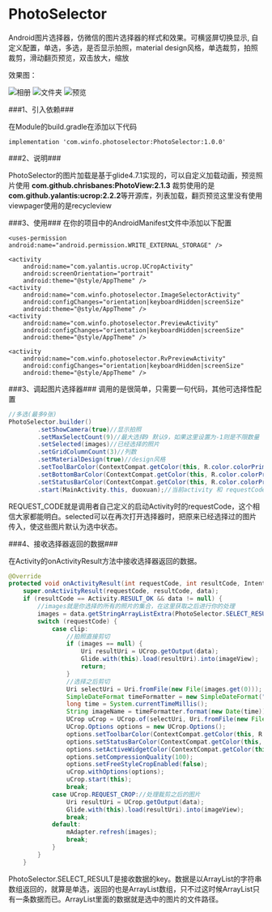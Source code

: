 # PhotoSelector
Android图片选择器，仿微信的图片选择器的样式和效果。可横竖屏切换显示,
自定义配置，单选，多选，是否显示拍照，material design风格，单选裁剪，拍照裁剪，滑动翻页预览，双击放大，缩放

效果图：

![相册](https://github.com/donkingliang/ImageSelector/blob/master/%E6%95%88%E6%9E%9C%E5%9B%BE/%E7%9B%B8%E5%86%8C.jpg)  ![文件夹](https://github.com/donkingliang/ImageSelector/blob/master/%E6%95%88%E6%9E%9C%E5%9B%BE/%E6%96%87%E4%BB%B6%E5%A4%B9.jpg)  ![预览](https://github.com/donkingliang/ImageSelector/blob/master/%E6%95%88%E6%9E%9C%E5%9B%BE/%E9%A2%84%E8%A7%88.jpg)

###1、引入依赖###

在Module的build.gradle在添加以下代码

```
implementation 'com.winfo.photoselector:PhotoSelector:1.0.0'
```


###2、说明###

PhotoSelector的图片加载是基于glide4.7.1实现的，可以自定义加载动画，预览照片使用
**com.github.chrisbanes:PhotoView:2.1.3**
裁剪使用的是**com.github.yalantis:ucrop:2.2.2**等开源库，列表加载，翻页预览这里没有使用viewpager使用的是recycleview


###3、使用###
在你的项目中的AndroidManifest文件中添加以下配置
```
<uses-permission android:name="android.permission.WRITE_EXTERNAL_STORAGE" />

<activity
    android:name="com.yalantis.ucrop.UCropActivity"
    android:screenOrientation="portrait"
    android:theme="@style/AppTheme" />
<activity
    android:name="com.winfo.photoselector.ImageSelectorActivity"
    android:configChanges="orientation|keyboardHidden|screenSize"
    android:theme="@style/AppTheme" />
<activity
    android:name="com.winfo.photoselector.PreviewActivity"
    android:configChanges="orientation|keyboardHidden|screenSize"
    android:theme="@style/AppTheme" />

<activity
    android:name="com.winfo.photoselector.RvPreviewActivity"
    android:configChanges="orientation|keyboardHidden|screenSize"
    android:theme="@style/AppTheme" />
```

###3、调起图片选择器###
调用的是很简单，只需要一句代码，其他可选择性配置
```java
//多选(最多9张)
PhotoSelector.builder()
        .setShowCamera(true)//显示拍照
        .setMaxSelectCount(9)//最大选择9 默认9，如果这里设置为-1则是不限数量
        .setSelected(images)//已经选择的照片
        .setGridColumnCount(3)//列数
        .setMaterialDesign(true)//design风格
        .setToolBarColor(ContextCompat.getColor(this, R.color.colorPrimary))//toolbar的颜色
        .setBottomBarColor(ContextCompat.getColor(this, R.color.colorPrimary))//底部bottombar的颜色
        .setStatusBarColor(ContextCompat.getColor(this, R.color.colorPrimary))//状态栏的颜色
        .start(MainActivity.this, duoxuan);//当前activity 和 requestCode，不传requestCode则默认为PhotoSelector.DEFAULT_REQUEST_CODE
```
REQUEST_CODE就是调用者自己定义的启动Activity时的requestCode，这个相信大家都能明白。selected可以在再次打开选择器时，把原来已经选择过的图片传入，使这些图片默认为选中状态。

###4、接收选择器返回的数据###

在Activity的onActivityResult方法中接收选择器返回的数据。
```java
@Override
protected void onActivityResult(int requestCode, int resultCode, Intent data) {
    super.onActivityResult(requestCode, resultCode, data);
    if (resultCode == Activity.RESULT_OK && data != null) {
        //images就是你选择的所有的照片的集合，在这里获取之后进行你的处理
        images = data.getStringArrayListExtra(PhotoSelector.SELECT_RESULT);
        switch (requestCode) {
            case clip:
                //拍照直接剪切
                if (images == null) {
                    Uri resultUri = UCrop.getOutput(data);
                    Glide.with(this).load(resultUri).into(imageView);
                    return;
                }
                //选择之后剪切
                Uri selectUri = Uri.fromFile(new File(images.get(0)));
                SimpleDateFormat timeFormatter = new SimpleDateFormat("yyyyMMdd_HHmmss", Locale.CHINA);
                long time = System.currentTimeMillis();
                String imageName = timeFormatter.format(new Date(time));
                UCrop uCrop = UCrop.of(selectUri, Uri.fromFile(new File(getCacheDir(), imageName + ".jpg")));
                UCrop.Options options = new UCrop.Options();
                options.setToolbarColor(ContextCompat.getColor(this, R.color.colorPrimary));
                options.setStatusBarColor(ContextCompat.getColor(this, R.color.colorPrimary));
                options.setActiveWidgetColor(ContextCompat.getColor(this, R.color.colorPrimary));
                options.setCompressionQuality(100);
                options.setFreeStyleCropEnabled(false);
                uCrop.withOptions(options);
                uCrop.start(this);
                break;
            case UCrop.REQUEST_CROP://处理裁剪之后的图片
                Uri resultUri = UCrop.getOutput(data);
                Glide.with(this).load(resultUri).into(imageView);
                break;
            default:
                mAdapter.refresh(images);
                break;
            }
        }
    }
```
PhotoSelector.SELECT_RESULT是接收数据的key。数据是以ArrayList的字符串数组返回的，就算是单选，返回的也是ArrayList数组，只不过这时候ArrayList只有一条数据而已。ArrayList里面的数据就是选中的图片的文件路径。

